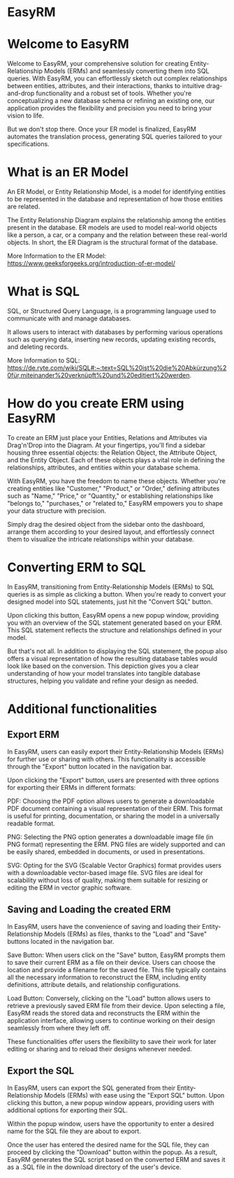 # EasyRM

# Welcome to EasyRM

Welcome to EasyRM, your comprehensive solution for creating Entity-Relationship Models (ERMs) and seamlessly converting them into SQL queries.
With EasyRM, you can effortlessly sketch out complex relationships between entities, attributes, and their interactions, thanks to intuitive drag-and-drop functionality and a robust set of tools. Whether you're conceptualizing a new database schema or refining an existing one, our application provides the flexibility and precision you need to bring your vision to life.

But we don't stop there. Once your ER model is finalized, EasyRM automates the translation process, generating SQL queries tailored to your specifications.


# What is an ER Model

An ER Model, or Entity Relationship Model, is a model for identifying entities to be represented in 
the database and representation of how those entities are related. 

The Entity Relationship Diagram explains the relationship among the entities present in the database. ER models are used to model real-world objects like a person, a car, or a company and the relation between these real-world objects. In short, the ER Diagram is the structural format of the database. 

More Information to the ER Model:  
https://www.geeksforgeeks.org/introduction-of-er-model/

# What is SQL

SQL, or Structured Query Language, is a programming language used to communicate with and manage databases. 

It allows users to interact with databases by performing various operations such as querying data, inserting new records, updating existing records, and deleting records.

More Information to SQL:
https://de.ryte.com/wiki/SQL#:~:text=SQL%20ist%20die%20Abkürzung%20für,miteinander%20verknüpft%20und%20editiert%20werden.

# How do you create ERM using EasyRM

To create an ERM just place your Entities, Relations and Attributes via Drag'n'Drop into the Diagram.
At your fingertips, you'll find a sidebar housing three essential objects: the Relation Object, the Attribute Object, and the Entity Object. Each of these objects plays a vital role in defining the relationships, attributes, and entities within your database schema.

With EasyRM, you have the freedom to name these objects. Whether you're creating entities like "Customer," "Product," or "Order," defining attributes such as "Name," "Price," or "Quantity," or establishing relationships like "belongs to," "purchases," or "related to," EasyRM empowers you to shape your data structure with precision.

Simply drag the desired object from the sidebar onto the dashboard, arrange them according to your desired layout, and effortlessly connect them to visualize the intricate relationships within your database.

# Converting ERM to SQL

In EasyRM, transitioning from Entity-Relationship Models (ERMs) to SQL queries is as simple as clicking a button. When you're ready to convert your designed model into SQL statements, just hit the "Convert SQL" button.

Upon clicking this button, EasyRM opens a new popup window, providing you with an overview of the SQL statement generated based on your ERM. This SQL statement reflects the structure and relationships defined in your model.

But that's not all. In addition to displaying the SQL statement, the popup also offers a visual representation of how the resulting database tables would look like based on the conversion. This depiction gives you a clear understanding of how your model translates into tangible database structures, helping you validate and refine your design as needed.

# Additional functionalities

## Export ERM 

In EasyRM, users can easily export their Entity-Relationship Models (ERMs) for further use or sharing with others. This functionality is accessible through the "Export" button located in the navigation bar.

Upon clicking the "Export" button, users are presented with three options for exporting their ERMs in different formats:

PDF: Choosing the PDF option allows users to generate a downloadable PDF document containing a visual representation of their ERM. This format is useful for printing, documentation, or sharing the model in a universally readable format.

PNG: Selecting the PNG option generates a downloadable image file (in PNG format) representing the ERM. PNG files are widely supported and can be easily shared, embedded in documents, or used in presentations.

SVG: Opting for the SVG (Scalable Vector Graphics) format provides users with a downloadable vector-based image file. SVG files are ideal for scalability without loss of quality, making them suitable for resizing or editing the ERM in vector graphic software.

## Saving and Loading the created ERM

In EasyRM, users have the convenience of saving and loading their Entity-Relationship Models (ERMs) as files, thanks to the "Load" and "Save" buttons located in the navigation bar.

Save Button: When users click on the "Save" button, EasyRM prompts them to save their current ERM as a file on their device. Users can choose the location and provide a filename for the saved file. This file typically contains all the necessary information to reconstruct the ERM, including entity definitions, attribute details, and relationship configurations.

Load Button: Conversely, clicking on the "Load" button allows users to retrieve a previously saved ERM file from their device. Upon selecting a file, EasyRM reads the stored data and reconstructs the ERM within the application interface, allowing users to continue working on their design seamlessly from where they left off.

These functionalities offer users the flexibility to save their work for later editing or sharing and to reload their designs whenever needed.

## Export the SQL

In EasyRM, users can export the SQL generated from their Entity-Relationship Models (ERMs) with ease using the "Export SQL" button. Upon clicking this button, a new popup window appears, providing users with additional options for exporting their SQL.

Within the popup window, users have the opportunity to enter a desired name for the SQL file they are about to export.

Once the user has entered the desired name for the SQL file, they can proceed by clicking the "Download" button within the popup. As a result, EasyRM generates the SQL script based on the converted ERM and saves it as a .SQL file in the download directory of the user's device.
